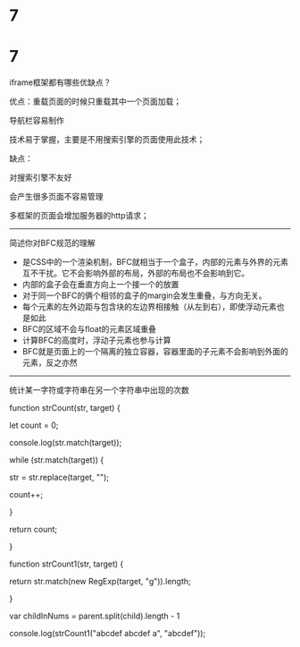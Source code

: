# 7

# 7

iframe框架都有哪些优缺点？

优点：重载页面的时候只重载其中一个页面加载；

导航栏容易制作

技术易于掌握，主要是不用搜索引擎的页面使用此技术；

缺点：

对搜索引擎不友好

会产生很多页面不容易管理

多框架的页面会增加服务器的http请求；

---

简述你对BFC规范的理解

- 是CSS中的一个渲染机制，BFC就相当于一个盒子，内部的元素与外界的元素互不干扰。它不会影响外部的布局，外部的布局也不会影响到它。
- 内部的盒子会在垂直方向上一个接一个的放置
- 对于同一个BFC的俩个相邻的盒子的margin会发生重叠，与方向无关。
- 每个元素的左外边距与包含块的左边界相接触（从左到右），即使浮动元素也是如此
- BFC的区域不会与float的元素区域重叠
- 计算BFC的高度时，浮动子元素也参与计算
- BFC就是页面上的一个隔离的独立容器，容器里面的子元素不会影响到外面的元素，反之亦然

---

统计某一字符或字符串在另一个字符串中出现的次数

function strCount(str, target) {

let count = 0;

console.log(str.match(target));

while (str.match(target)) {

str = str.replace(target, "");

count++;

}

return count;

}

function strCount1(str, target) {

return str.match(new RegExp(target, "g")).length;

}

var childInNums = parent.split(child).length - 1

console.log(strCount1("abcdef abcdef a", "abcdef"));